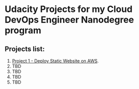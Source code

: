 # Udacity Projects for my Cloud DevOps Engineer Nanodegree program

## Projects list:
1. [Project 1 - Deploy Static Website on AWS](Project_1).
1. TBD
1. TBD
1. TBD
1. TBD
